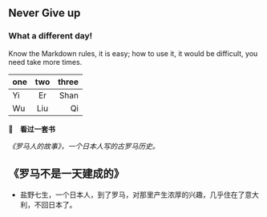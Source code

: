 ## Never Give up

### What a different day!


Know the Markdown rules, it is easy; how to use it, it would be difficult, you need take more times.


|one|two|three|
|:---|:---:|---:|
|Yi|Er|Shan|
|Wu|Liu|Qi|


**👀　看过一套书**

*《罗马人的故事》，一个日本人写的古罗马历史。*


## 《罗马不是一天建成的》
+ 盐野七生，一个日本人，到了罗马，对那里产生浓厚的兴趣，几乎住在了意大利，不回日本了。
